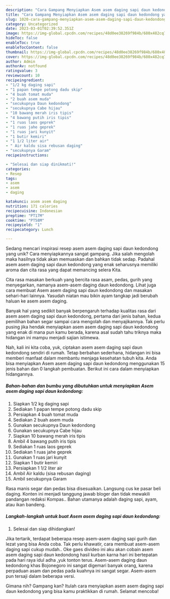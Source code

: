 ```yaml
---
description: "Cara Gampang Menyiapkan Asem asem daging sapi daun kedondong yang Bisa Manjain Lidah"
title: "Cara Gampang Menyiapkan Asem asem daging sapi daun kedondong yang Bisa Manjain Lidah"
slug: 1020-cara-gampang-menyiapkan-asem-asem-daging-sapi-daun-kedondong-yang-bisa-manjain-lidah
category: Uncategorized
date: 2023-03-01T02:39:52.351Z
image: https://img-global.cpcdn.com/recipes/48d0ee38269f984b/680x482cq70/asem-asem-daging-sapi-daun-kedondong-foto-resep-utama.jpg
hideToc: false
enableToc: true
enableTocContent: false
thumbnail: https://img-global.cpcdn.com/recipes/48d0ee38269f984b/680x482cq70/asem-asem-daging-sapi-daun-kedondong-foto-resep-utama.jpg
cover: https://img-global.cpcdn.com/recipes/48d0ee38269f984b/680x482cq70/asem-asem-daging-sapi-daun-kedondong-foto-resep-utama.jpg
author: Admin
authorAv: notfound
ratingvalue: 3
reviewcount: 10
recipeingredient:
- "1/2 kg daging sapi"
- "1 papan tempe potong dadu skip"
- "4 buah tomat muda"
- "2 buah asem muda"
- "secukupnya Daun kedondong"
- "secukupnya Cabe hijau"
- "10 bawang merah iris tipis"
- "4 bawang putih iris tipis"
- "1 ruas laos geprek"
- "1 ruas jahe geprek"
- "1 ruas jari kunyit"
- "1 butir kemiri"
- "1 1/2 liter air"
- " Air kaldu sisa rebusan daging"
- "secukupnya Garam"
recipeinstructions:

- "Selesai dan siap dinikmati!"
categories:
- Resep
tags:
- asem
- asem
- daging

katakunci: asem asem daging 
nutrition: 171 calories
recipecuisine: Indonesian
preptime: "PT17M"
cooktime: "PT58M"
recipeyield: "1"
recipecategory: Lunch

---
```





Sedang mencari inspirasi resep asem asem daging sapi daun kedondong yang unik? Cara menyiapkannya sangat gampang. Jika salah mengolah maka hasilnya tidak akan memuaskan dan bahkan tidak sedap. Padahal asem asem daging sapi daun kedondong yang enak seharusnya memiliki aroma dan cita rasa yang dapat memancing selera Kita.





Cita rasa masakan berkuah yang bercita rasa asam, pedas, gurih yang menyegarkan, namanya asem-asem daging daun kedondong. Lihat juga cara membuat Asem asem daging sapi daun kedondong dan masakan sehari-hari lainnya. Yasudah niatan mau bikin ayam tangkap jadi berubah haluan ke asem asem daging.

Banyak hal yang sedikit banyak berpengaruh terhadap kualitas rasa dari asem asem daging sapi daun kedondong, pertama dari jenis bahan, kedua pemilihan bahan segar sampai cara mengolah dan menyajikannya. Tak perlu pusing jika hendak menyiapkan asem asem daging sapi daun kedondong yang enak di mana pun kamu berada, karena asal sudah tahu triknya maka hidangan ini mampu menjadi sajian istimewa.






Nah, kali ini kita coba, yuk, ciptakan asem asem daging sapi daun kedondong sendiri di rumah. Tetap berbahan sederhana, hidangan ini bisa memberi manfaat dalam membantu menjaga kesehatan tubuh kita. Anda bisa menyiapkan Asem asem daging sapi daun kedondong menggunakan 15 jenis bahan dan 0 langkah pembuatan. Berikut ini cara dalam menyiapkan hidangannya.

<!--inarticleads1-->

##### Bahan-bahan dan bumbu yang dibutuhkan untuk menyiapkan Asem asem daging sapi daun kedondong:

1. Siapkan 1/2 kg daging sapi
1. Sediakan 1 papan tempe potong dadu skip
1. Persiapkan 4 buah tomat muda
1. Sediakan 2 buah asem muda
1. Gunakan secukupnya Daun kedondong
1. Gunakan secukupnya Cabe hijau
1. Siapkan 10 bawang merah iris tipis
1. Ambil 4 bawang putih iris tipis
1. Sediakan 1 ruas laos geprek
1. Sediakan 1 ruas jahe geprek
1. Gunakan 1 ruas jari kunyit
1. Siapkan 1 butir kemiri
1. Persiapkan 1 1/2 liter air
1. Ambil  Air kaldu (sisa rebusan daging)
1. Ambil secukupnya Garam


Rasa manis segar dan pedas bisa disesuaikan. Langsung cus ke pasar beli daging. Konten ini menjadi tanggung jawab bloger dan tidak mewakili pandangan redaksi Kompas.. Bahan utamanya adalah daging sapi, ayam, atau ikan bandeng. 

<!--inarticleads2-->

##### Langkah-langkah untuk buat Asem asem daging sapi daun kedondong:


1. Selesai dan siap dihidangkan!

Jika tertarik, terdapat beberapa resep asem-asem daging sapi gurih dan lezat yang bisa Anda coba. Tak perlu khawatir, cara membuat asem-asem daging sapi cukup mudah.. Oke gaes divideo ini aku akan cobain asem asem daging sapi daun kedondong hasil kurban karna hari ini bertepatan pada hari raya idul adha ,yuk tonton terus. Asem-asem daging daun kedondong khas Bojonegoro ini sangat digemari banyak orang, karena perpaduan asam dan pedas pada kuahnya ini sangat segar. Asem-asem pun tersaji dalam beberapa versi. 

Gimana nih? Gampang kan? Itulah cara menyiapkan asem asem daging sapi daun kedondong yang bisa kamu praktikkan di rumah. Selamat mencoba!
